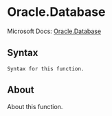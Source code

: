 ---
---

# Oracle.Database

Microsoft Docs: [Oracle.Database](https://docs.microsoft.com/en-us/powerquery-m/oracle-database)

## Syntax

```powerquery-m
Syntax for this function.
```

## About

About this function.

